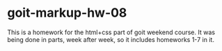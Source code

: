 # goit-markup-hw-08
This is a homework for the html+css part of goit weekend course. It was being done in parts, week after week, so it includes homeworks 1-7 in it.
